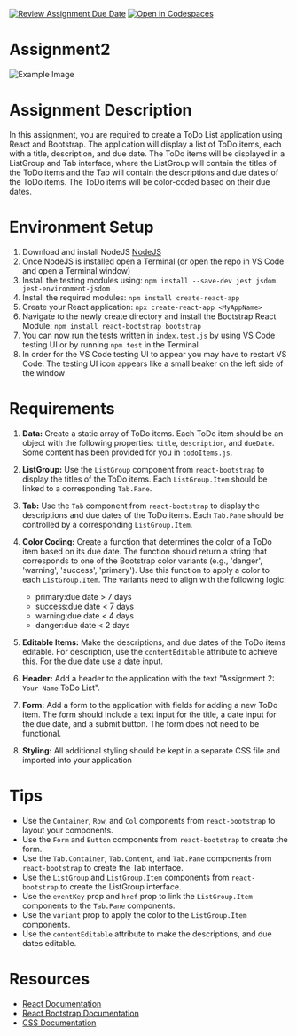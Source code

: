[![Review Assignment Due Date](https://classroom.github.com/assets/deadline-readme-button-22041afd0340ce965d47ae6ef1cefeee28c7c493a6346c4f15d667ab976d596c.svg)](https://classroom.github.com/a/79_d0ssh)
[![Open in Codespaces](https://classroom.github.com/assets/launch-codespace-2972f46106e565e64193e422d61a12cf1da4916b45550586e14ef0a7c637dd04.svg)](https://classroom.github.com/open-in-codespaces?assignment_repo_id=16312307)
# Assignment2
![Example Image](ScreenShot.png)
# Assignment Description

In this assignment, you are required to create a ToDo List application using React and Bootstrap. The application will display a list of ToDo items, each with a title, description, and due date. The ToDo items will be displayed in a ListGroup and Tab interface, where the ListGroup will contain the titles of the ToDo items and the Tab will contain the descriptions and due dates of the ToDo items. The ToDo items will be color-coded based on their due dates.

# Environment Setup
1. Download and install NodeJS [NodeJS](https://nodejs.org/en/download/package-manager)
2. Once NodeJS is installed open a Terminal (or open the repo in VS Code and open a Terminal window)
3. Install the testing modules using: `npm install --save-dev jest jsdom jest-environment-jsdom`
4. Install the required modules: `npm install create-react-app`
5. Create your React application: `npx create-react-app <MyAppName>`
6. Navigate to the newly create directory and install the Bootstrap React Module: `npm install react-bootstrap bootstrap`
7. You can now run the tests written in `index.test.js` by using VS Code testing UI or by running `npm test` in the Terminal
8. In order for the VS Code testing UI to appear you may have to restart VS Code.  The testing UI icon appears like a small beaker on the left side of the window
   
# Requirements

1. **Data:** Create a static array of ToDo items. Each ToDo item should be an object with the following properties: `title`, `description`, and `dueDate`.  Some content has been provided for you in `todoItems.js`.  

2. **ListGroup:** Use the `ListGroup` component from `react-bootstrap` to display the titles of the ToDo items. Each `ListGroup.Item` should be linked to a corresponding `Tab.Pane`.

3. **Tab:** Use the `Tab` component from `react-bootstrap` to display the descriptions and due dates of the ToDo items. Each `Tab.Pane` should be controlled by a corresponding `ListGroup.Item`.

4. **Color Coding:** Create a function that determines the color of a ToDo item based on its due date. The function should return a string that corresponds to one of the Bootstrap color variants (e.g., 'danger', 'warning', 'success', 'primary'). Use this function to apply a color to each `ListGroup.Item`.  The variants need to align with the following logic:
    * primary:due date > 7 days
    * success:due date < 7 days
    * warning:due date < 4 days
    * danger:due date < 2 days

5. **Editable Items:** Make the descriptions, and due dates of the ToDo items editable. For description, use the `contentEditable` attribute to achieve this.  For the due date use a date input.

6. **Header:** Add a header to the application with the text "Assignment 2: `Your Name` ToDo List".

7. **Form:** Add a form to the application with fields for adding a new ToDo item. The form should include a text input for the title, a date input for the due date, and a submit button. The form does not need to be functional.

8. **Styling:** All additional styling should be kept in a separate CSS file and imported into your application

# Tips

* Use the `Container`, `Row`, and `Col` components from `react-bootstrap` to layout your components.
* Use the `Form` and `Button` components from `react-bootstrap` to create the form.
* Use the `Tab.Container`, `Tab.Content`, and `Tab.Pane` components from `react-bootstrap` to create the Tab interface.
* Use the `ListGroup` and `ListGroup.Item` components from `react-bootstrap` to create the ListGroup interface.
* Use the `eventKey` prop and `href` prop to link the `ListGroup.Item` components to the `Tab.Pane` components.
* Use the `variant` prop to apply the color to the `ListGroup.Item` components.
* Use the `contentEditable` attribute to make the descriptions, and due dates editable.

# Resources
* [React Documentation](https://react.dev/learn)
* [React Bootstrap Documentation](https://react-bootstrap.github.io/docs/getting-started/introduction)
* [CSS Documentation](https://developer.mozilla.org/en-US/docs/Web/CSS)

